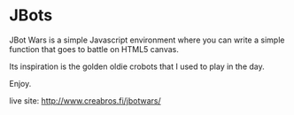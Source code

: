 JBots
=====

JBot Wars is a simple Javascript environment where you can write a simple function that goes to battle on HTML5 canvas. 

Its inspiration is the golden oldie crobots that I used to play in the day.

Enjoy.

live site: http://www.creabros.fi/jbotwars/
